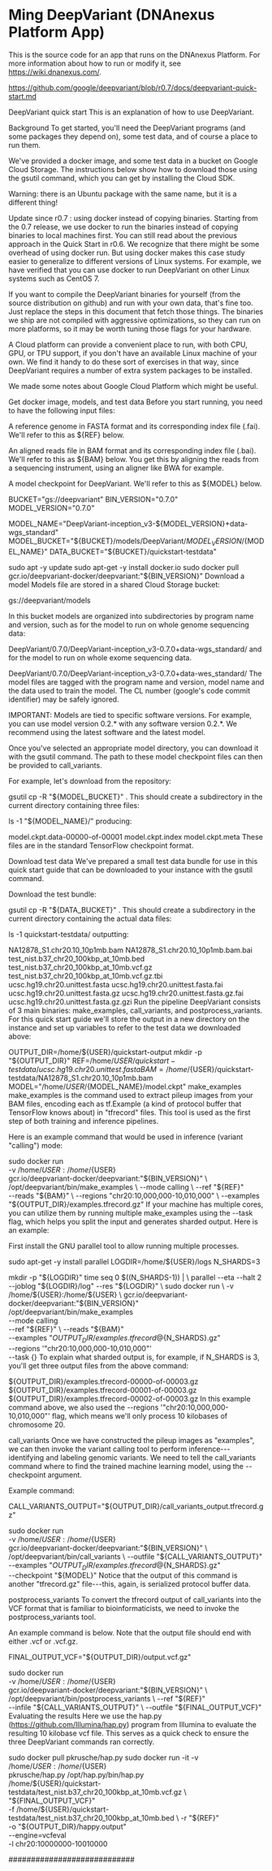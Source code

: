 <!-- dx-header -->
# Ming DeepVariant (DNAnexus Platform App)


This is the source code for an app that runs on the DNAnexus Platform.
For more information about how to run or modify it, see
https://wiki.dnanexus.com/.
<!-- /dx-header -->
https://github.com/google/deepvariant/blob/r0.7/docs/deepvariant-quick-start.md


<!-- Insert a description of your app here -->
DeepVariant quick start
This is an explanation of how to use DeepVariant.

Background
To get started, you'll need the DeepVariant programs (and some packages they depend on), some test data, and of course a place to run them.

We've provided a docker image, and some test data in a bucket on Google Cloud Storage. The instructions below show how to download those using the gsutil command, which you can get by installing the Cloud SDK.

Warning: there is an Ubuntu package with the same name, but it is a different thing!

Update since r0.7 : using docker instead of copying binaries.
Starting from the 0.7 release, we use docker to run the binaries instead of copying binaries to local machines first. You can still read about the previous approach in the Quick Start in r0.6. We recognize that there might be some overhead of using docker run. But using docker makes this case study easier to generalize to different versions of Linux systems. For example, we have verified that you can use docker to run DeepVariant on other Linux systems such as CentOS 7.

If you want to compile the DeepVariant binaries for yourself (from the source distribution on github) and run with your own data, that's fine too. Just replace the steps in this document that fetch those things. The binaries we ship are not compiled with aggressive optimizations, so they can run on more platforms, so it may be worth tuning those flags for your hardware.

A Cloud platform can provide a convenient place to run, with both CPU, GPU, or TPU support, if you don't have an available Linux machine of your own. We find it handy to do these sort of exercises in that way, since DeepVariant requires a number of extra system packages to be installed.

We made some notes about Google Cloud Platform which might be useful.

Get docker image, models, and test data
Before you start running, you need to have the following input files:

A reference genome in FASTA format and its corresponding index file (.fai). We'll refer to this as ${REF} below.

An aligned reads file in BAM format and its corresponding index file (.bai). We'll refer to this as ${BAM} below. You get this by aligning the reads from a sequencing instrument, using an aligner like BWA for example.

A model checkpoint for DeepVariant. We'll refer to this as ${MODEL} below.

BUCKET="gs://deepvariant"
BIN_VERSION="0.7.0"
MODEL_VERSION="0.7.0"

MODEL_NAME="DeepVariant-inception_v3-${MODEL_VERSION}+data-wgs_standard"
MODEL_BUCKET="${BUCKET}/models/DeepVariant/${MODEL_VERSION}/${MODEL_NAME}"
DATA_BUCKET="${BUCKET}/quickstart-testdata"

sudo apt -y update
sudo apt-get -y install docker.io
sudo docker pull gcr.io/deepvariant-docker/deepvariant:"${BIN_VERSION}"
Download a model
Models file are stored in a shared Cloud Storage bucket:

gs://deepvariant/models

In this bucket models are organized into subdirectories by program name and version, such as for the model to run on whole genome sequencing data:

DeepVariant/0.7.0/DeepVariant-inception_v3-0.7.0+data-wgs_standard/
and for the model to run on whole exome sequencing data.

DeepVariant/0.7.0/DeepVariant-inception_v3-0.7.0+data-wes_standard/
The model files are tagged with the program name and version, model name and the data used to train the model. The CL number (google's code commit identifier) may be safely ignored.

IMPORTANT: Models are tied to specific software versions. For example, you can use model version 0.2.* with any software version 0.2.*. We recommend using the latest software and the latest model.

Once you've selected an appropriate model directory, you can download it with the gsutil command. The path to these model checkpoint files can then be provided to call_variants.

For example, let's download from the repository:

gsutil cp -R "${MODEL_BUCKET}" .
This should create a subdirectory in the current directory containing three files:

ls -1 "${MODEL_NAME}/"
producing:

model.ckpt.data-00000-of-00001
model.ckpt.index
model.ckpt.meta
These files are in the standard TensorFlow checkpoint format.

Download test data
We've prepared a small test data bundle for use in this quick start guide that can be downloaded to your instance with the gsutil command.

Download the test bundle:

gsutil cp -R "${DATA_BUCKET}" .
This should create a subdirectory in the current directory containing the actual data files:

ls -1 quickstart-testdata/
outputting:

NA12878_S1.chr20.10_10p1mb.bam
NA12878_S1.chr20.10_10p1mb.bam.bai
test_nist.b37_chr20_100kbp_at_10mb.bed
test_nist.b37_chr20_100kbp_at_10mb.vcf.gz
test_nist.b37_chr20_100kbp_at_10mb.vcf.gz.tbi
ucsc.hg19.chr20.unittest.fasta
ucsc.hg19.chr20.unittest.fasta.fai
ucsc.hg19.chr20.unittest.fasta.gz
ucsc.hg19.chr20.unittest.fasta.gz.fai
ucsc.hg19.chr20.unittest.fasta.gz.gzi
Run the pipeline
DeepVariant consists of 3 main binaries: make_examples, call_variants, and postprocess_variants. For this quick start guide we'll store the output in a new directory on the instance and set up variables to refer to the test data we downloaded above:

OUTPUT_DIR=/home/${USER}/quickstart-output
mkdir -p "${OUTPUT_DIR}"
REF=/home/${USER}/quickstart-testdata/ucsc.hg19.chr20.unittest.fasta
BAM=/home/${USER}/quickstart-testdata/NA12878_S1.chr20.10_10p1mb.bam
MODEL="/home/${USER}/${MODEL_NAME}/model.ckpt"
make_examples
make_examples is the command used to extract pileup images from your BAM files, encoding each as tf.Example (a kind of protocol buffer that TensorFlow knows about) in "tfrecord" files. This tool is used as the first step of both training and inference pipelines.

Here is an example command that would be used in inference (variant "calling") mode:

sudo docker run \
  -v /home/${USER}:/home/${USER} \
  gcr.io/deepvariant-docker/deepvariant:"${BIN_VERSION}" \
  /opt/deepvariant/bin/make_examples \
  --mode calling   \
  --ref "${REF}"   \
  --reads "${BAM}" \
  --regions "chr20:10,000,000-10,010,000" \
  --examples "${OUTPUT_DIR}/examples.tfrecord.gz"
If your machine has multiple cores, you can utilize them by running multiple make_examples using the --task flag, which helps you split the input and generates sharded output. Here is an example:

First install the GNU parallel tool to allow running multiple processes.

sudo apt-get -y install parallel
LOGDIR=/home/${USER}/logs
N_SHARDS=3

mkdir -p "${LOGDIR}"
time seq 0 $((N_SHARDS-1)) | \
  parallel --eta --halt 2 --joblog "${LOGDIR}/log" --res "${LOGDIR}" \
  sudo docker run \
    -v /home/${USER}:/home/${USER} \
    gcr.io/deepvariant-docker/deepvariant:"${BIN_VERSION}" \
    /opt/deepvariant/bin/make_examples \
    --mode calling \
    --ref "${REF}" \
    --reads "${BAM}" \
    --examples "${OUTPUT_DIR}/examples.tfrecord@${N_SHARDS}.gz" \
    --regions '"chr20:10,000,000-10,010,000"' \
    --task {}
To explain what sharded output is, for example, if N_SHARDS is 3, you'll get three output files from the above command:

${OUTPUT_DIR}/examples.tfrecord-00000-of-00003.gz
${OUTPUT_DIR}/examples.tfrecord-00001-of-00003.gz
${OUTPUT_DIR}/examples.tfrecord-00002-of-00003.gz
In this example command above, we also used the --regions '"chr20:10,000,000-10,010,000"' flag, which means we'll only process 10 kilobases of chromosome 20.

call_variants
Once we have constructed the pileup images as "examples", we can then invoke the variant calling tool to perform inference---identifying and labeling genomic variants. We need to tell the call_variants command where to find the trained machine learning model, using the --checkpoint argument.

Example command:

CALL_VARIANTS_OUTPUT="${OUTPUT_DIR}/call_variants_output.tfrecord.gz"

sudo docker run \
  -v /home/${USER}:/home/${USER} \
  gcr.io/deepvariant-docker/deepvariant:"${BIN_VERSION}" \
  /opt/deepvariant/bin/call_variants \
 --outfile "${CALL_VARIANTS_OUTPUT}" \
 --examples "${OUTPUT_DIR}/examples.tfrecord@${N_SHARDS}.gz" \
 --checkpoint "${MODEL}"
Notice that the output of this command is another "tfrecord.gz" file---this, again, is serialized protocol buffer data.

postprocess_variants
To convert the tfrecord output of call_variants into the VCF format that is familiar to bioinformaticists, we need to invoke the postprocess_variants tool.

An example command is below. Note that the output file should end with either .vcf or .vcf.gz.

FINAL_OUTPUT_VCF="${OUTPUT_DIR}/output.vcf.gz"

sudo docker run \
  -v /home/${USER}:/home/${USER} \
  gcr.io/deepvariant-docker/deepvariant:"${BIN_VERSION}" \
  /opt/deepvariant/bin/postprocess_variants \
  --ref "${REF}" \
  --infile "${CALL_VARIANTS_OUTPUT}" \
  --outfile "${FINAL_OUTPUT_VCF}"
Evaluating the results
Here we use the hap.py (https://github.com/Illumina/hap.py) program from Illumina to evaluate the resulting 10 kilobase vcf file. This serves as a quick check to ensure the three DeepVariant commands ran correctly.

sudo docker pull pkrusche/hap.py
sudo docker run -it -v /home/${USER}:/home/${USER} \
  pkrusche/hap.py /opt/hap.py/bin/hap.py \
  /home/${USER}/quickstart-testdata/test_nist.b37_chr20_100kbp_at_10mb.vcf.gz \
  "${FINAL_OUTPUT_VCF}" \
  -f /home/${USER}/quickstart-testdata/test_nist.b37_chr20_100kbp_at_10mb.bed \
  -r "${REF}" \
  -o "${OUTPUT_DIR}/happy.output" \
  --engine=vcfeval \
  -l chr20:10000000-10010000

############################
<!--
TODO: This app directory was automatically generated by dx-app-wizard;
please edit this Readme.md file to include essential documentation about
your app that would be helpful to users. (Also see the
Readme.developer.md.) Once you're done, you can remove these TODO
comments.

For more info, see https://wiki.dnanexus.com/Developer-Portal.
-->
